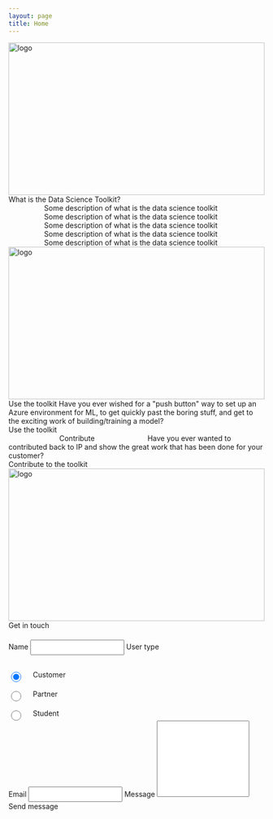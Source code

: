 ```yaml
---
layout: page
title: Home
---
```


<div class="home">
    <div class="title-photo">
          <img src="../images/Edu16_STEM_11.png" alt="logo" height="300" style="width:100%;">
    </div>
    <div class="title">What is the Data Science Toolkit?</div>    
    <div class="paragraph" style="margin-left:70px; margin-right:70px;">Some description of what is the data science toolkit Some description of what is the data science toolkit Some description of what is the data science toolkit Some description of what is the data science toolkit Some description of what is the data science toolkit</div>
    <div class="home-card">
        <div class="home-card-image">
          <img src="../images/MSC18_quantum_010.png" alt="logo" height="300" style="width:100%;">
        </div>
        <div class="home-card-content-toolkit">
            <span class="home-card-title">Use the toolkit</span>
            <span class="home-card-text">Have you ever wished for a "push button" way to set up an Azure environment for ML, to get quickly past the boring stuff, and get to the exciting work of building/training a model?</span>
            <a href="/toolkit/" target="_blank" style="text-decoration:none">
                <div class="text-button home-button">Use the toolkit</div>
            </a>
        </div>
    </div>
    <div class="home-card">
        <div class="home-card-content-contribute">
            <span class="home-card-title" style="padding-left: 100px;">Contribute</span>
            <span style="padding-left:100px; padding-right: 115px;">Have you ever wanted to contributed back to IP and show the great work that has been done for your customer?</span>
            <a href="/howtocontribute/" target="_blank" style="text-decoration:none">
                <div class="text-button home-button">Contribute to the toolkit</div>
            </a>
        </div>
        <div class="home-card-image">
          <img src="../images/EDU22_Hybrid_K12_Student_058.png" alt="logo" height="300" style="width:100%;">
        </div>
    </div>
    <div class="home-get-touch">
        <span class="home-get-touch-title">Get in touch</span>
        <div class="home-get-touch-content">
            <div class="home-get-touch-content-left">
                <span style="margin-top:20px;">Name</span>
                <input style="margin-top:20px; height:30px" type="text" name="name">
                <span style="margin-top:20px;">User type</span>
                    <div style="display:flex; margin-top:30px;">                
                        <input type="radio" id="customer" name="type" value="1" style="width: 20px;height: 20px;" checked>
                        <label for="customer" style="margin-left: 20px">Customer</label><br>
                    </div>
                     <div style="display:flex; margin-top:15px;">                
                        <input type="radio" id="partner" name="type" value="2" style="width: 20px;height: 20px;">
                        <label for="partner" style="margin-left: 20px">Partner</label><br>
                    </div>
                    <div style="display:flex; margin-top:15px;">                
                        <input type="radio" id="student" name="type" value="3" style="width: 20px;height: 20px;">
                        <label for="student" style="margin-left: 20px">Student</label><br>
                    </div>
            </div>
            <div class="home-get-touch-content-right">
                <span style="margin-top:20px;">Email</span>
                <input style="margin-top:20px; height:30px" type="text" name="name">
                <span style="margin-top:20px;">Message</span>
                <textarea style="resize:none; height: 150px;"></textarea>
            </div>
        </div>
        <span class="text-button get-touch-button">Send message</span>
    </div>
</div>